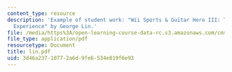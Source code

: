 ```yaml
---
content_type: resource
description: 'Example of student work: "Wii Sports & Guitar Hero III: The Social Gaming
  Experience" by George Lin.'
file: /media/https%3A/open-learning-course-data-rc.s3.amazonaws.com/cms-600-videogame-theory-and-analysis-fall-2007/3d46a23710772a6d9fe6534e019f6e93_lin.pdf
file_type: application/pdf
resourcetype: Document
title: lin.pdf
uid: 3d46a237-1077-2a6d-9fe6-534e019f6e93
---
```

